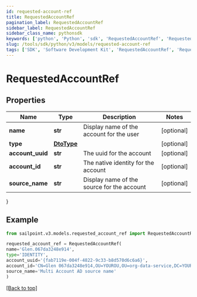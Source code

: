 ```yaml
---
id: requested-account-ref
title: RequestedAccountRef
pagination_label: RequestedAccountRef
sidebar_label: RequestedAccountRef
sidebar_class_name: pythonsdk
keywords: ['python', 'Python', 'sdk', 'RequestedAccountRef', 'RequestedAccountRef'] 
slug: /tools/sdk/python/v3/models/requested-account-ref
tags: ['SDK', 'Software Development Kit', 'RequestedAccountRef', 'RequestedAccountRef']
---
```


# RequestedAccountRef


## Properties

Name | Type | Description | Notes
------------ | ------------- | ------------- | -------------
**name** | **str** | Display name of the account for the user | [optional] 
**type** | [**DtoType**](dto-type) |  | [optional] 
**account_uuid** | **str** | The uuid for the account | [optional] 
**account_id** | **str** | The native identity for the account | [optional] 
**source_name** | **str** | Display name of the source for the account | [optional] 
}

## Example

```python
from sailpoint.v3.models.requested_account_ref import RequestedAccountRef

requested_account_ref = RequestedAccountRef(
name='Glen.067da3248e914',
type='IDENTITY',
account_uuid='{fab7119e-004f-4822-9c33-b8d570d6c6a6}',
account_id='CN=Glen 067da3248e914,OU=YOUROU,OU=org-data-service,DC=YOURDC,DC=local',
source_name='Multi Account AD source name'
)

```
[[Back to top]](#) 

